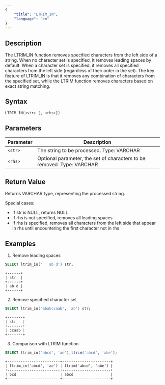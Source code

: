 ```yaml
---
{
    "title": "LTRIM_IN",
    "language": "en"
}
---
```


<!-- 
Licensed to the Apache Software Foundation (ASF) under one
or more contributor license agreements.  See the NOTICE file
distributed with this work for additional information
regarding copyright ownership.  The ASF licenses this file
to you under the Apache License, Version 2.0 (the
"License"); you may not use this file except in compliance
with the License.  You may obtain a copy of the License at

  http://www.apache.org/licenses/LICENSE-2.0

Unless required by applicable law or agreed to in writing,
software distributed under the License is distributed on an
"AS IS" BASIS, WITHOUT WARRANTIES OR CONDITIONS OF ANY
KIND, either express or implied.  See the License for the
specific language governing permissions and limitations
under the License.
-->


## Description

The LTRIM_IN function removes specified characters from the left side of a string. When no character set is specified, it removes leading spaces by default. When a character set is specified, it removes all specified characters from the left side (regardless of their order in the set).
The key feature of LTRIM_IN is that it removes any combination of characters from the specified set, while the LTRIM function removes characters based on exact string matching.

## Syntax

```sql
LTRIM_IN(<str> [, <rhs>])
```

## Parameters
| Parameter | Description                                                            |
| --------- | ---------------------------------------------------------------------- |
| `<str>` | The string to be processed. Type: VARCHAR                              |
| `<rhs>` | Optional parameter, the set of characters to be removed. Type: VARCHAR |

## Return Value

Returns VARCHAR type, representing the processed string.

Special cases:
- If str is NULL, returns NULL
- If rhs is not specified, removes all leading spaces
- If rhs is specified, removes all characters from the left side that appear in rhs until encountering the first character not in rhs

## Examples

1. Remove leading spaces
```sql
SELECT ltrim_in('   ab d') str;
```
```text
+------+
| str  |
+------+
| ab d |
+------+
```

2. Remove specified character set
```sql
SELECT ltrim_in('ababccaab', 'ab') str;
```
```text
+-------+
| str   |
+-------+
| ccaab |
+-------+
```

3. Comparison with LTRIM function
```sql
SELECT ltrim_in('abcd', 'ae'),ltrim('abcd', 'abe');
```
```text
+------------------------+----------------------+
| ltrim_in('abcd', 'ae') | ltrim('abcd', 'abe') |
+------------------------+----------------------+
| bcd                    | abcd                 |
+------------------------+----------------------+
```